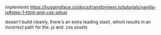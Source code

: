 implements https://huggingface.co/docs/transformers.js/tutorials/vanilla-js#step-1-html-and-css-setup

doesn't build cleanly, there's an extra leading slash, which results in an incorrect path for the .js and .css assets
